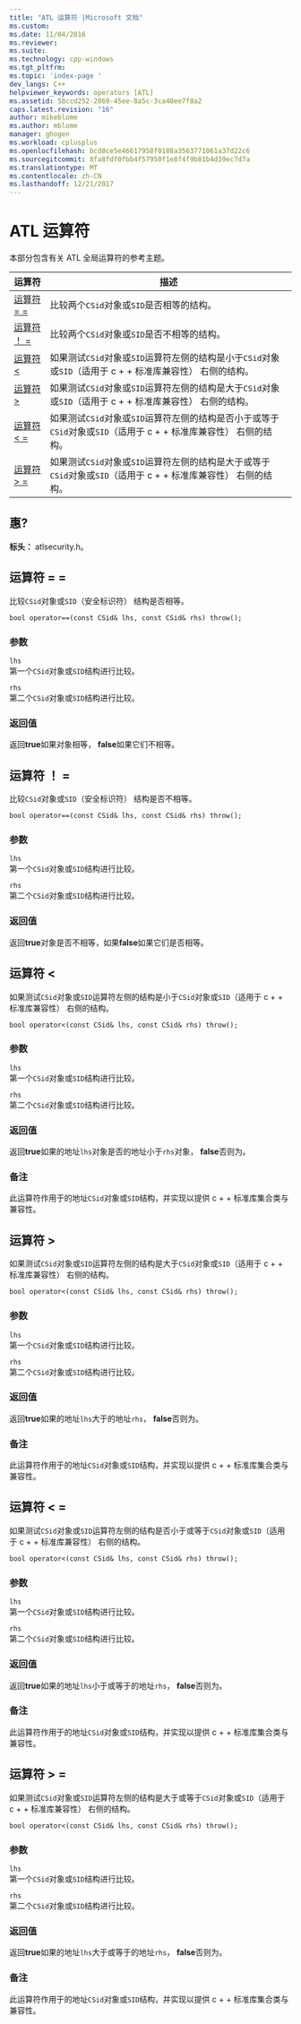 ```yaml
---
title: "ATL 运算符 |Microsoft 文档"
ms.custom: 
ms.date: 11/04/2016
ms.reviewer: 
ms.suite: 
ms.technology: cpp-windows
ms.tgt_pltfrm: 
ms.topic: 'index-page '
dev_langs: C++
helpviewer_keywords: operators [ATL]
ms.assetid: 58ccd252-2869-45ee-8a5c-3ca40ee7f8a2
caps.latest.revision: "16"
author: mikeblome
ms.author: mblome
manager: ghogen
ms.workload: cplusplus
ms.openlocfilehash: bcd8ce5e46617958f0188a3563771061a37d22c6
ms.sourcegitcommit: 8fa8fdf0fbb4f57950f1e8f4f9b81b4d39ec7d7a
ms.translationtype: MT
ms.contentlocale: zh-CN
ms.lasthandoff: 12/21/2017
---
```

# <a name="atl-operators"></a>ATL 运算符
本部分包含有关 ATL 全局运算符的参考主题。  
  
|运算符|描述|  
|--------------|-----------------|  
|[运算符 = =](#operator_eq_eq)|比较两个`CSid`对象或`SID`是否相等的结构。|  
|[运算符 ！ =](#operator_neq)|比较两个`CSid`对象或`SID`是否不相等的结构。|  
|[运算符 <](#operator_lt)|如果测试`CSid`对象或`SID`运算符左侧的结构是小于`CSid`对象或`SID`（适用于 c + + 标准库兼容性） 右侧的结构。|  
|[运算符 >](#operator_gt)|如果测试`CSid`对象或`SID`运算符左侧的结构是大于`CSid`对象或`SID`（适用于 c + + 标准库兼容性） 右侧的结构。|  
|[运算符 < =](#operator_lt__eq)|如果测试`CSid`对象或`SID`运算符左侧的结构是否小于或等于`CSid`对象或`SID`（适用于 c + + 标准库兼容性） 右侧的结构。|  
|[运算符 > =](#operator_gt__eq)|如果测试`CSid`对象或`SID`运算符左侧的结构是大于或等于`CSid`对象或`SID`（适用于 c + + 标准库兼容性） 右侧的结构。|  
  
## <a name="requirements"></a>惠?  
 **标头：** atlsecurity.h。  
  
##  <a name="operator_eq_eq"></a>运算符 = =  
 比较`CSid`对象或`SID`（安全标识符） 结构是否相等。  
  
```   
bool operator==(const CSid& lhs, const CSid& rhs) throw(); 
```  
  
### <a name="parameters"></a>参数  
 `lhs`  
 第一个`CSid`对象或`SID`结构进行比较。  
  
 `rhs`  
 第二个`CSid`对象或`SID`结构进行比较。  
  
### <a name="return-value"></a>返回值  
 返回**true**如果对象相等， **false**如果它们不相等。  
  
##  <a name="operator_neq"></a>运算符 ！ =  
 比较`CSid`对象或`SID`（安全标识符） 结构是否不相等。  
  
```   
bool operator==(const CSid& lhs, const CSid& rhs) throw(); 
```  
  
### <a name="parameters"></a>参数  
 `lhs`  
 第一个`CSid`对象或`SID`结构进行比较。  
  
 `rhs`  
 第二个`CSid`对象或`SID`结构进行比较。  
  
### <a name="return-value"></a>返回值  
 返回**true**对象是否不相等，如果**false**如果它们是否相等。  
  
##  <a name="operator_lt"></a>运算符 <  
 如果测试`CSid`对象或`SID`运算符左侧的结构是小于`CSid`对象或`SID`（适用于 c + + 标准库兼容性） 右侧的结构。  
  
```   
bool operator<(const CSid& lhs, const CSid& rhs) throw(); 
```  
  
### <a name="parameters"></a>参数  
 `lhs`  
 第一个`CSid`对象或`SID`结构进行比较。  
  
 `rhs`  
 第二个`CSid`对象或`SID`结构进行比较。  
  
### <a name="return-value"></a>返回值  
 返回**true**如果的地址`lhs`对象是否的地址小于`rhs`对象， **false**否则为。  
  
### <a name="remarks"></a>备注  
 此运算符作用于的地址`CSid`对象或`SID`结构，并实现以提供 c + + 标准库集合类与兼容性。  
  
##  <a name="operator_gt"></a>运算符 >  
 如果测试`CSid`对象或`SID`运算符左侧的结构是大于`CSid`对象或`SID`（适用于 c + + 标准库兼容性） 右侧的结构。  
  
```   
bool operator<(const CSid& lhs, const CSid& rhs) throw(); 
```  
  
### <a name="parameters"></a>参数  
 `lhs`  
 第一个`CSid`对象或`SID`结构进行比较。  
  
 `rhs`  
 第二个`CSid`对象或`SID`结构进行比较。  
  
### <a name="return-value"></a>返回值  
 返回**true**如果的地址`lhs`大于的地址`rhs`， **false**否则为。  
  
### <a name="remarks"></a>备注  
 此运算符作用于的地址`CSid`对象或`SID`结构，并实现以提供 c + + 标准库集合类与兼容性。  
  
##  <a name="operator_lt__eq"></a>运算符 < =  
 如果测试`CSid`对象或`SID`运算符左侧的结构是否小于或等于`CSid`对象或`SID`（适用于 c + + 标准库兼容性） 右侧的结构。  
  
```   
bool operator<(const CSid& lhs, const CSid& rhs) throw(); 
```  
  
### <a name="parameters"></a>参数  
 `lhs`  
 第一个`CSid`对象或`SID`结构进行比较。  
  
 `rhs`  
 第二个`CSid`对象或`SID`结构进行比较。  
  
### <a name="return-value"></a>返回值  
 返回**true**如果的地址`lhs`小于或等于的地址`rhs`， **false**否则为。  
  
### <a name="remarks"></a>备注  
 此运算符作用于的地址`CSid`对象或`SID`结构，并实现以提供 c + + 标准库集合类与兼容性。  
  
##  <a name="operator_gt__eq"></a>运算符 > =  
 如果测试`CSid`对象或`SID`运算符左侧的结构是大于或等于`CSid`对象或`SID`（适用于 c + + 标准库兼容性） 右侧的结构。  
  
```   
bool operator<(const CSid& lhs, const CSid& rhs) throw(); 
```  
  
### <a name="parameters"></a>参数  
 `lhs`  
 第一个`CSid`对象或`SID`结构进行比较。  
  
 `rhs`  
 第二个`CSid`对象或`SID`结构进行比较。  
  
### <a name="return-value"></a>返回值  
 返回**true**如果的地址`lhs`大于或等于的地址`rhs`， **false**否则为。  
  
### <a name="remarks"></a>备注  
 此运算符作用于的地址`CSid`对象或`SID`结构，并实现以提供 c + + 标准库集合类与兼容性。



